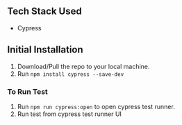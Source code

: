 ## Tech Stack Used ##
- Cypress

## Initial Installation ##

1. Download/Pull the repo to your local machine.
2. Run `npm install cypress --save-dev` 



### To Run Test ###
1. Run `npm run cypress:open` to open cypress test runner.
2. Run test from cypress test runner UI 
